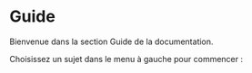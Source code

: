 # Guide

Bienvenue dans la section Guide de la documentation.

Choisissez un sujet dans le menu à gauche pour commencer :